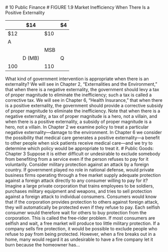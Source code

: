 \# 10 Public Finance # FIGURE 1.9 Market Inefficiency When There Is a Positive Externality

|     | $14    |     | $4 |
| --- | ------ | --- | -- |
| $12 |        | $10 |    |
| A   |        |     |    |
|     |        | MSB |    |
|     | D (MB) |     | Q  |
| 100 |        | 110 |    |

What kind of government intervention is appropriate when there is an externality? We will see in Chapter 2, “Externalities and the Environment,” that when there is a negative externality, the government should levy a tax of proper magnitude to eliminate the inefficiency; such a tax is called a corrective tax. We will see in Chapter 6, “Health Insurance,” that when there is a positive externality, the government should provide a corrective subsidy of proper magnitude to eliminate the inefficiency. Note that when there is a negative externality, a tax of proper magnitude is a hero, not a villain, and when there is a positive externality, a subsidy of proper magnitude is a hero, not a villain. In Chapter 2 we examine policy to treat a particular negative externality—damage to the environment. In Chapter 6 we consider the possibility that medical care generates a positive externality—a benefit to other people when sick patients receive medical care—and we try to determine which policy would be appropriate to treat it. # Public Goods: Chapter 3 Suppose it is either difficult or undesirable to exclude somebody from benefiting from a service even if the person refuses to pay for it voluntarily. Consider military protection against an attack by a foreign country. If government played no role in national defense, would private business firms operating through a free market supply adequate protection against a foreign attack directly to any consumer willing to pay for it? Imagine a large private corporation that trains employees to be soldiers, purchases military equipment and weapons, and tries to sell protection against a foreign attack to individual consumers. Consumers would know that if the corporation provides protection to others against foreign attack, they will automatically be protected even if they refuse to pay. Each selfish consumer would therefore wait for others to buy protection from the corporation. This is called the free-rider problem. If most consumers are selfish and wait, a free market will produce too little military protection. If a company sells fire protection, it would be possible to exclude people who refuse to pay from being protected. However, when a fire breaks out in a home, many would regard it as undesirable to have a fire company let it burn because the homeowner has...